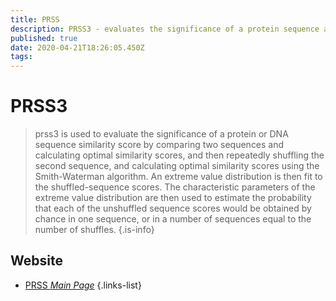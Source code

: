 ```yaml
---
title: PRSS
description: PRSS3 - evaluates the significance of a protein sequence alignment
published: true
date: 2020-04-21T18:26:05.450Z
tags: 
---
```


# PRSS3

> prss3 is used to evaluate the significance of a protein or DNA sequence similarity score by comparing two sequences and calculating optimal similarity scores, and then repeatedly shuffling the second sequence, and calculating optimal similarity scores using the Smith-Waterman algorithm. An extreme value distribution is then fit to the shuffled-sequence scores. The characteristic parameters of the extreme value distribution are then used to estimate the probability that each of the unshuffled sequence scores would be obtained by chance in one sequence, or in a number of sequences equal to the number of shuffles.
{.is-info}


## Website

- [PRSS *Main Page*](https://embnet.vital-it.ch/software/PRSS_form.html)
{.links-list}

